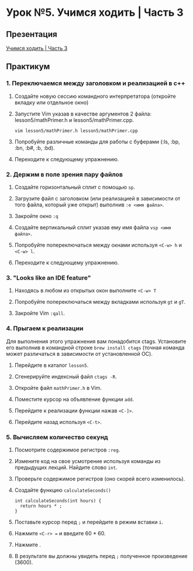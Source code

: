 # Урок №5. Учимся ходить | Часть 3

## Презентация

[Учимся ходить | Часть 3](lesson5.pdf)

## Практикум

### 1. Переключаемся между заголовком и реализацией в c++

  1. Создайте новую сессию командного интерпретатора (откройте вкладку
     или отдельное окно)

  2. Запустите Vim указав в качестве аргументов 2 файла: lesson5/mathPrimer.h и
     lesson5/mathPrimer.cpp.

     ```
     vim lesson5/mathPrimer.h lesson5/mathPrimer.cpp
     ```

  3. Попробуйте различные команды для работы с буферами (:ls, :bp, :bn,
     :b#, :b, :bd).

  4. Переходите к следующему упражнению.

### 2. Держим в поле зрения пару файлов

  1. Создайте горизонтальный сплит с помощью `sp`.

  2. Загрузите файл с заголовком (или реализацией в зависимости от того
     файла, который уже открыт) выполнив `:e <имя файла>`.

  3. Закройте окно `:q`

  4. Создайте вертикальный сплит указав ему имя файла `vsp <имя
     файла>`.

  5. Попробуйте попереключаться между окнами используя `<C-w> h` и
     `<C-w> l`.

  6. Переходите к следующему упражнению.

### 3. "Looks like an IDE feature"

  1. Находясь в любом из открытых окон выполните `<С-w> T`

  2. Попробуйте попереключаться между вкладками используя `gt` и `gT`.

  3. Закройте Vim `:qall`.

### 4. Прыгаем к реализации

Для выполнения этого упражнения вам понадобится ctags. Установите его
выполнив в командной строке `brew install ctags` (точная команда может
различаться в зависимости от установленной ОС).

  1. Перейдите в каталог `lesson5`.

  2. Сгенерируйте индексный файл `ctags -R`.

  3. Откройте файл `mathPrimer.h` в Vim.

  4. Поместите курсор на объявление функции `add`.

  5. Перейдите к реализации функции нажав `<C-]>`.

  6. Перейдите назад используя `<C-t>`.

### 5. Вычисляем количество секунд

  1. Посмотрите содержимое регистров `:reg`.

  2. Измените код на свое усмотрение используя команды из предыдущих
     лекций. Найдите слово `int`.

  3. Проверьте содержимое регистров (оно скорей всего изменилось).

  4. Создайте функцию `calculateSeconds()`

     ```
     int calculateSeconds(int hours) {
       return hours * ;
     }
     ```

  5. Поставьте курсор перед `;` и перейдите в режим вставки `i`.

  6. Нажмите `<C-r> =` и введите 60 * 60.

  7. Нажмите <ENTER>.

  8. В результате вы должны увидеть перед `;` полученное произведение
     (3600).
